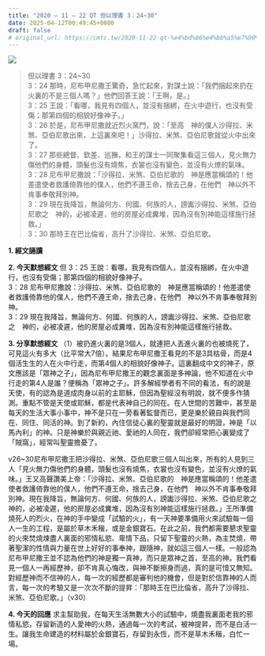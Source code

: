 ```yaml
---
title: "2020 – 11 – 22 QT 但以理書 3：24~30"
date: 2025-04-12T00:49:45+0800
draft: false
# original_url: https://cmtc.tw/2020-11-22-qt-%e4%bd%86%e4%bb%a5%e7%90%86%e6%9b%b8-3%ef%bc%9a2430
---
```


![](/images/qt.jpg)
> 但以理書 3：24\~30  
> 3：24 那時，尼布甲尼撒王驚奇，急忙起來，對謀士說：「我們捆起來扔在火裏的不是三個人嗎？」他們回答王說：「王啊，是。」  
> 3：25 王說：「看哪，我見有四個人，並沒有捆綁，在火中遊行，也沒有受傷；那第四個的相貌好像神子。」  
> 3：26 於是，尼布甲尼撒就近烈火窯門，說：「至高　神的僕人沙得拉、米煞、亞伯尼歌出來，上這裏來吧！」沙得拉、米煞、亞伯尼歌就從火中出來了。  
> 3：27 那些總督、欽差、巡撫，和王的謀士一同聚集看這三個人，見火無力傷他們的身體，頭髮也沒有燒焦，衣裳也沒有變色，並沒有火燎的氣味。  
> 3：28 尼布甲尼撒說：「沙得拉、米煞、亞伯尼歌的　神是應當稱頌的！他差遣使者救護倚靠他的僕人，他們不遵王命，捨去己身，在他們　神以外不肯事奉敬拜別神。  
> 3：29 現在我降旨，無論何方、何國、何族的人，謗讟沙得拉、米煞、亞伯尼歌之　神的，必被凌遲，他的房屋必成糞堆，因為沒有別神能這樣施行拯救。」  
> 3：30 那時王在巴比倫省，高升了沙得拉、米煞、亞伯尼歌。

**1. 經文誦讀**

**2.  今天默想經文**
但 3：25 王說：看哪，我見有四個人，並沒有捆綁，在火中遊行，也沒有受傷；那第四個的相貌好像神子。  
3：28 尼布甲尼撒說：沙得拉、米煞、亞伯尼歌的　神是應當稱頌的！他差遣使者救護倚靠他的僕人，他們不遵王命，捨去己身，在他們　神以外不肯事奉敬拜別神。  
3：29 現在我降旨，無論何方、何國、何族的人，謗讟沙得拉、米煞、亞伯尼歌之　神的，必被凌遲，他的房屋必成糞堆，因為沒有別神能這樣施行拯救。

**3. 分享默想經文**
（1）被扔進火裏的是3個人，就連把人丟進火裏的也被燒死了，可見這火有多大（比平常大7倍）。結果尼布甲尼撒王看見的不是3具枯骨，而是4個活生生的人在火中行走，而第4個人的相貌好像神子。這裏翻成中文的神子，原文應該是「眾神之子」，因為尼布甲尼撒王的觀念裏面是多神論，他不知道在火中行走的第4人是誰？便稱為「眾神之子」。許多解經學者有不同的看法，有的說是天使，有的認為是道成肉身以前的主耶穌，但因為聖經沒有明說，就不便多作猜測。重點不管是天使或耶穌，都是代表神自己的同在。在人世間的苦難中，甚至是每天的生活大事小事中，神不是只在一旁看著監督而已，更是樂於親自與我們同在、同住、同活的神。到了新約，內住信徒心裏的聖靈就是最好的明證，神是「以馬內利」的神。只是神樂於與親近祂、愛祂的人同在，我們卻經常把心裏變成了「賊窩」，經常叫聖靈擔憂了。

v26\~30尼布甲尼撒王把沙得拉、米煞、亞伯尼歌三個人叫出來，所有的人見到三人「見火無力傷他們的身體，頭髮也沒有燒焦，衣裳也沒有變色，並沒有火燎的氣味。」王又高聲讚美上帝：「沙得拉、米煞、亞伯尼歌的　神是應當稱頌的！他差遣使者救護倚靠他的僕人，他們不遵王命，捨去己身，在他們　神以外不肯事奉敬拜別神。現在我降旨，無論何方、何國、何族的人，謗讟沙得拉、米煞、亞伯尼歌之　神的，必被凌遲，他的房屋必成糞堆，因為沒有別神能這樣施行拯救。」王所準備燒死人的烈火，在神的手中變成「試驗的火」，有一天神要準備用火來試驗每一個人一生的工程，是屬於草木禾稭，或是金銀寶石。在此之前，我們都需要懇求聖靈的火來焚燒煉盡人裏面的邪情私慾、卑情下品，只留下聖靈的火熱，為主焚燒，帶著聖潔的性情與力量在世上好好的事奉神，跟隨神，就如這三個人一樣。一般認為尼布甲尼撒王並不認為他們的神是獨一真神，而只是眾神之首，至高的神。我們看見一個人一再經歷神，卻不肯真心悔改，與神不斷擦身而過，真的是可惜又無知。對經歷神而不信神的人，每一次的經歷都是審判他的機會，但是對於信靠神的人而言，每一次的考驗又是一次次不斷的提昇：「那時王在巴比倫省，高升了沙得拉、米煞、亞伯尼歌。」（v30）

**4. 今天的回應**
求主幫助我，在每天生活無數大小的試驗中，燒盡我裏面老我的邪情私慾，存留新造的人愛神的火熱，通過每一次的考試，被神提昇，而不是白活一生。讓我生命建造的材料屬於金銀寶石，存留到永恆，而不是草木禾稭，白忙一場。
